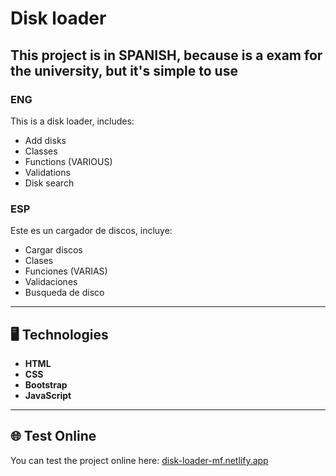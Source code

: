 # Disk loader

## This project is in SPANISH, because is a exam for the university, but it's simple to use

### ENG
This is a disk loader, includes:

- Add disks
- Classes
- Functions (VARIOUS)
- Validations
- Disk search

### ESP
Este es un cargador de discos, incluye:

- Cargar discos
- Clases
- Funciones (VARIAS)
- Validaciones
- Busqueda de disco

---

## 🖥️ Technologies
- **HTML**
- **CSS**
- **Bootstrap**
- **JavaScript**

---

## 🌐 Test Online
You can test the project online here: [disk-loader-mf.netlify.app](https://disk-loader-mf.netlify.app)